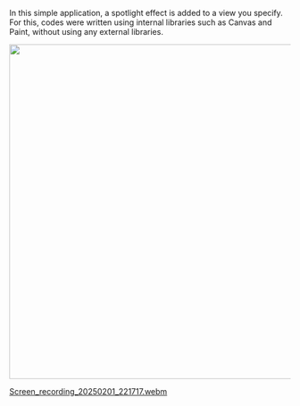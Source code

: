 In this simple application, a spotlight effect is added to a view you specify. 
For this, codes were written using internal libraries such as Canvas and Paint, without using any external libraries.

<div>
  <img height="600" src="https://github.com/user-attachments/assets/e8376c50-9e19-4234-bfd5-ad20ca7824b3"  />
  
  [Screen_recording_20250201_221717.webm](https://github.com/user-attachments/assets/0b4318cc-ad14-4d9d-9b66-69296a2b0816)
</div>

###


